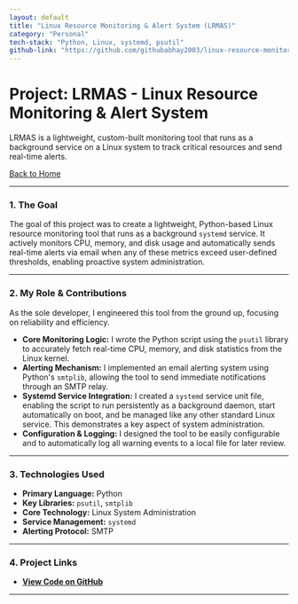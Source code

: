 ```yaml
---
layout: default
title: "Linux Resource Monitoring & Alert System (LRMAS)"
category: "Personal"
tech-stack: "Python, Linux, systemd, psutil"
github-link: "https://github.com/githubabhay2003/linux-resource-monitor"
---
```


# Project: LRMAS - Linux Resource Monitoring & Alert System

LRMAS is a lightweight, custom-built monitoring tool that runs as a background service on a Linux system to track critical resources and send real-time alerts.

[Back to Home](./index.md)

---

### 1. The Goal
The goal of this project was to create a lightweight, Python-based Linux resource monitoring tool that runs as a background `systemd` service. It actively monitors CPU, memory, and disk usage and automatically sends real-time alerts via email when any of these metrics exceed user-defined thresholds, enabling proactive system administration.

---

### 2. My Role & Contributions
As the sole developer, I engineered this tool from the ground up, focusing on reliability and efficiency.

* **Core Monitoring Logic:** I wrote the Python script using the `psutil` library to accurately fetch real-time CPU, memory, and disk statistics from the Linux kernel.
* **Alerting Mechanism:** I implemented an email alerting system using Python's `smtplib`, allowing the tool to send immediate notifications through an SMTP relay.
* **Systemd Service Integration:** I created a `systemd` service unit file, enabling the script to run persistently as a background daemon, start automatically on boot, and be managed like any other standard Linux service. This demonstrates a key aspect of system administration.
* **Configuration & Logging:** I designed the tool to be easily configurable and to automatically log all warning events to a local file for later review.

---

### 3. Technologies Used
* **Primary Language:** Python
* **Key Libraries:** `psutil`, `smtplib`
* **Core Technology:** Linux System Administration
* **Service Management:** `systemd`
* **Alerting Protocol:** SMTP

---

### 4. Project Links
* **<a href="https://github.com/githubabhay2003/linux-resource-monitor" target="_blank" rel="noopener noreferrer">View Code on GitHub</a>**

---